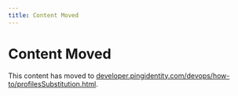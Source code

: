 ```yaml
---
title: Content Moved
---
```

# Content Moved

This content has moved to [developer.pingidentity.com/devops/how-to/profilesSubstitution.html](https://developer.pingidentity.com/devops/how-to/profilesSubstitution.html).

